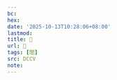 ```yaml
---
bc:
hex:
date: '2025-10-13T10:28:06+08:00'
lastmod:
title: 􂋝
url: 􂋝
tags: [閨]
src: DCCV
note:
---
```

